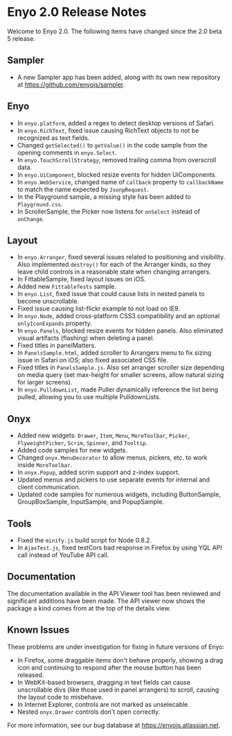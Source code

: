 # Enyo 2.0 Release Notes

Welcome to Enyo 2.0.  The following items have changed since the 2.0 beta 5 release.

## Sampler

* A new Sampler app has been added, along with its own new repository at https://github.com/enyojs/sampler.

## Enyo

* In `enyo.platform`, added a regex to detect desktop versions of Safari.
* In `enyo.RichText`, fixed issue causing RichText objects to not be recognized as text fields.
* Changed `getSelected()` to `getValue()` in the code sample from the opening comments in `enyo.Select`.
* In `enyo.TouchScrollStrategy`, removed trailing comma from overscroll data.
* In `enyo.UiComponent`, blocked resize events for hidden UiComponents.
* In `enyo.WebService`, changed name of `callback` property to `callbackName` to match the name expected by `JsonpRequest`.
* In the Playground sample, a missing style has been added to `Playground.css`.
* In ScrollerSample, the Picker now listens for `onSelect` instead of `onChange`.

## Layout

* In `enyo.Arranger`, fixed several issues related to positioning and visibility.  Also 
  implemented `destroy()` for each of the Arranger kinds, so they leave child controls in a 
  reasonable state when changing arrangers.
* In FittableSample, fixed layout issues on iOS.
* Added new `FittableTests` sample.
* In `enyo.List`, fixed issue that could cause lists in nested panels to become unscrollable.
* Fixed issue causing list-flickr example to not load on IE9.
* In `enyo.Node`, added cross-platform CSS3 compatibility and an optional `onlyIconExpands` property.
* In `enyo.Panels`, blocked resize events for hidden panels.  Also eliminated visual artifacts
  (flashing) when deleting a panel.
* Fixed titles in panelMatters.
* In `PanelsSample.html`, added scroller to Arrangers menu to fix sizing issue in Safari on iOS; also 
  fixed associated CSS file.
* Fixed titles in `PanelsSample.js`.  Also set arranger scroller size depending on media 
  query (set max-height for smaller screens, allow natural sizing for larger screens). 
* In `enyo.PulldownList`, made Puller dynamically reference the list being pulled, allowing you to 
  use multiple PulldownLists.

## Onyx
* Added new widgets: `Drawer`, `Item`, `Menu`, `MoreToolbar`,  `Picker`, `FlyweightPicker`, 
  `Scrim`, `Spinner`,  and `Tooltip`.
* Added code samples for new widgets.
* Changed `onyx.MenuDecorator` to allow menus, pickers, etc. to work inside `MoreToolbar`.
* In `onyx.Popup`, added scrim support and z-index support.
* Updated menus and pickers to use separate events for internal and client communication.
* Updated code samples for numerous widgets, including ButtonSample, GroupBoxSample, InputSample, and PopupSample.

## Tools

* Fixed the `minify.js` build script for Node 0.8.2.
* In `AjaxTest.js`, fixed testCors bad response in Firefox by using YQL API call instead of YouTube API call.

## Documentation

The documentation available in the API Viewer tool has been reviewed and significant additions have been made.
The API viewer now shows the package a kind comes from at the top of the details view.

## Known Issues

These problems are under investigation for fixing in future versions of Enyo:

* In Firefox, some draggable items don't behave properly, showing a drag icon and 
  continuing to respond after the mouse button has been released.
* In WebKit-based browsers, dragging in text fields can cause unscrollable divs (like those 
  used in panel arrangers) to scroll, causing the layout code to misbehave.
* In Internet Explorer, controls are not marked as unselecable.
* Nested `onyx.Drawer` controls don't open correctly.

For more information, see our bug database at https://enyojs.atlassian.net.